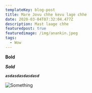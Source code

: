 ```yaml
---
templateKey: blog-post
title: Mare Jovu chhe kevu lage chhe
date: 2020-03-04T07:32:04.477Z
description: Mast laage chhe
featuredpost: true
featuredimage: /img/anankin.jpeg
tags:
  - Wow
---
```

**Bold**



***Sold***



***`asdasdasdasdasd`***

![Something](/img/blog-index.jpg "Something")